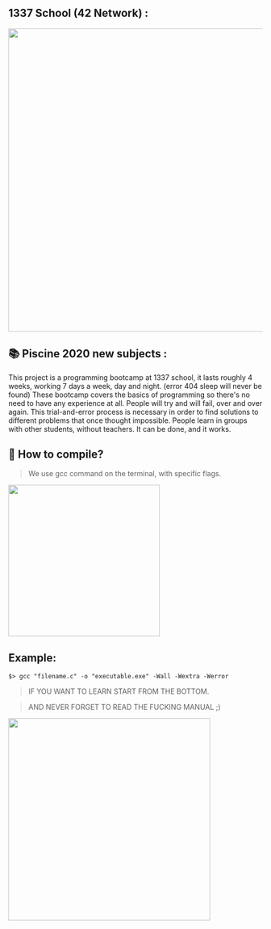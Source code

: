 ## 1337 School (42 Network) :

<IMG SRC="https://1337.ma/static/b8296aebbcc7fb3ce15ae9e4a66d82fa/25252/cluster.jpg" WIDTH="600">

## :books: Piscine 2020 new subjects :

This project is a programming bootcamp at 1337 school, it lasts roughly 
4 weeks, working 7 days a week, day and night. (error 404 sleep will never be found)
These bootcamp covers the basics of programming so there's no need to have any experience at
all. People will try and will fail, over and over again. This trial-and-error
process is necessary in order to find solutions to different problems that 
once thought impossible. People learn in groups with other
students, without teachers. It can be done, and it works.

## :floppy_disk: How to compile?

> We use gcc command on the terminal, with specific flags.

<IMG SRC="https://upload.wikimedia.org/wikipedia/commons/a/af/GNU_Compiler_Collection_logo.svg" WIDTH="300">

## Example:

```$> gcc "filename.c" -o "executable.exe" -Wall -Wextra -Werror```

> IF YOU WANT TO LEARN START FROM THE BOTTOM. 

> AND NEVER FORGET TO READ THE FUCKING MANUAL ;)

<IMG SRC="https://postcoitum429456745.files.wordpress.com/2018/10/mao_rtfm_vectorize_by_cmenghi.png" WIDTH="400">

